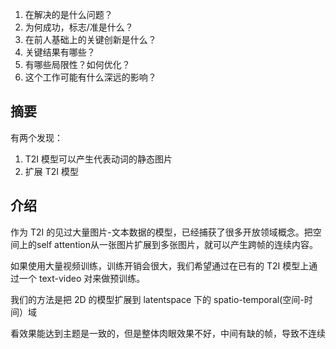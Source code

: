 1. 在解决的是什么问题？
2. 为何成功，标志/准是什么？
3. 在前人基础上的关键创新是什么？
4. 关键结果有哪些？
5. 有哪些局限性？如何优化？
6. 这个工作可能有什么深远的影响？

## 摘要
有两个发现：
1. T2I 模型可以产生代表动词的静态图片
2. 扩展 T2I 模型

## 介绍
作为 T2I 的见过大量图片-文本数据的模型，已经捕获了很多开放领域概念。把空间上的self attention从一张图片扩展到多张图片，就可以产生跨帧的连续内容。

如果使用大量视频训练，训练开销会很大，我们希望通过在已有的 T2I 模型上通过一个 text-video 对来做预训练。

我们的方法是把 2D 的模型扩展到 latentspace 下的 spatio-temporal(空间-时间）域

看效果能达到主题是一致的，但是整体肉眼效果不好，中间有缺的帧，导致不连续

